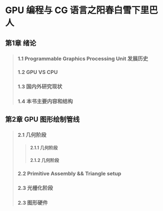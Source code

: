 # GPU 编程与 CG 语言之阳春白雪下里巴人

## 第1章 绪论
> ### 1.1 Programmable Graphics Processing Unit 发展历史<br>
> ### 1.2 GPU VS CPU<br>
> ### 1.3 国内外研究现状<br>
> ### 1.4 本书主要内容和结构<br>
## 第2章 GPU 图形绘制管线
> ### 2.1 几何阶段<br>
>
>> #### 2.1.1 几何阶段<br>
>> #### 2.1.2 几何阶段<br>
>
> ### 2.2 Primitive Assembly && Triangle setup <br>
> ### 2.3 光栅化阶段<br>
> ### 2.3 图形硬件<br>
